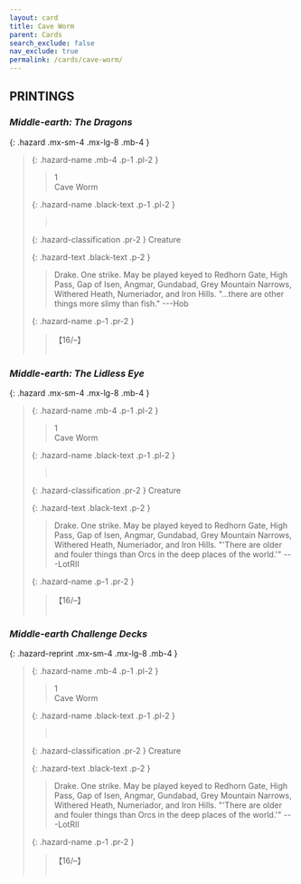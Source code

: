 ```yaml
---
layout: card
title: Cave Worm
parent: Cards
search_exclude: false
nav_exclude: true
permalink: /cards/cave-worm/
---
```


## PRINTINGS


### _Middle-earth: The Dragons_

{: .hazard .mx-sm-4 .mx-lg-8 .mb-4 }
> {: .hazard-name .mb-4 .p-1 .pl-2 }
> > <div class="hazard-mp">1</div>
> > <div class="card-name">Cave Worm</div>
>
> {: .hazard-name .black-text .p-1 .pl-2 }
> > &nbsp;
>
> {: .hazard-classification .pr-2 }
> Creature
>
> {: .hazard-text .black-text .p-2 }
> > Drake. One strike. May be played keyed to Redhorn Gate, High Pass, Gap of Isen, Angmar, Gundabad, Grey Mountain Narrows, Withered Heath, Numeriador, and Iron Hills.  "...there are other things more slimy than fish." ---Hob 
>
> {: .hazard-name .p-1 .pr-2 }
> > <div class="card-shield">【16/&ndash;】</div>
> > <div class="card-corruption">&nbsp;</div>

### _Middle-earth: The Lidless Eye_

{: .hazard .mx-sm-4 .mx-lg-8 .mb-4 }
> {: .hazard-name .mb-4 .p-1 .pl-2 }
> > <div class="hazard-mp">1</div>
> > <div class="card-name">Cave Worm</div>
>
> {: .hazard-name .black-text .p-1 .pl-2 }
> > &nbsp;
>
> {: .hazard-classification .pr-2 }
> Creature
>
> {: .hazard-text .black-text .p-2 }
> > Drake. One strike. May be played keyed to Redhorn Gate, High Pass, Gap of Isen, Angmar, Gundabad, Grey Mountain Narrows, Withered Heath, Numeriador, and Iron Hills.  "'There are older and fouler things than Orcs in the deep places of the world.'" ---LotRII 
>
> {: .hazard-name .p-1 .pr-2 }
> > <div class="card-shield">【16/&ndash;】</div>
> > <div class="card-corruption">&nbsp;</div>

### _Middle-earth Challenge Decks_

{: .hazard-reprint .mx-sm-4 .mx-lg-8 .mb-4 }
> {: .hazard-name .mb-4 .p-1 .pl-2 }
> > <div class="hazard-mp">1</div>
> > <div class="card-name">Cave Worm</div>
>
> {: .hazard-name .black-text .p-1 .pl-2 }
> > &nbsp;
>
> {: .hazard-classification .pr-2 }
> Creature
>
> {: .hazard-text .black-text .p-2 }
> > Drake. One strike. May be played keyed to Redhorn Gate, High Pass, Gap of Isen, Angmar, Gundabad, Grey Mountain Narrows, Withered Heath, Numeriador, and Iron Hills.  "'There are older and fouler things than Orcs in the deep places of the world.'" ---LotRII 
>
> {: .hazard-name .p-1 .pr-2 }
> > <div class="card-shield">【16/&ndash;】</div>
> > <div class="card-corruption-white">&nbsp;</div>
